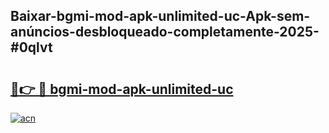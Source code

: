 ## Baixar-bgmi-mod-apk-unlimited-uc-Apk-sem-anúncios-desbloqueado-completamente-2025-#0qlvt

# <h2><a href="https://ainizakaria.my?title=bgmi-mod-apk-unlimited-uc&ref=22M">🔗👉 🔴 bgmi-mod-apk-unlimited-uc</a></h2>

[![acn](https://github.com/user-attachments/assets/0f9c940e-d8b0-45ae-aac7-cd30a18b3e1c)](https://ainizakaria.my?title=bgmi-mod-apk-unlimited-uc&ref=22M)

